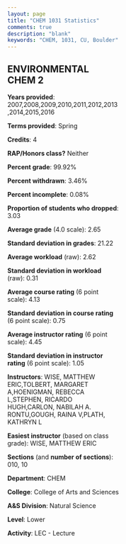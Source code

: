 ```yaml
---
layout: page
title: "CHEM 1031 Statistics"
comments: true
description: "blank"
keywords: "CHEM, 1031, CU, Boulder"
--- 
```

<head>
<script src="https://ajax.googleapis.com/ajax/libs/jquery/2.1.3/jquery.min.js"></script>
<script src="https://dl.dropboxusercontent.com/s/pc42nxpaw1ea4o9/highcharts.js?dl=0"></script>
<!-- <script src="../assets/js/highcharts.js"></script> -->
<style type="text/css">@font-face {
	font-family: "Bebas Neue";
	src: url(https://www.filehosting.org/file/details/544349/BebasNeue%20Regular.otf) format("opentype");
	}
	h1.Bebas { 
		font-family: "Bebas Neue", Verdana, Tahoma;
	}
</style>
</head>
<body>
	<div id="container" style="float: right; width: 45%; height: 88%; margin-left: 2.5%; margin-right: 2.5%;"></div>
	<script language="JavaScript">
		$(document).ready(function() {
		var chart = {type: 'column'};
		var title = {text: 'Grade Distribution'};
		var xAxis = {categories: ['A','B','C','D','F'],crosshair: true};
		var yAxis = {min: 0,title: {text: 'Percentage'}};
		var tooltip = {headerFormat: '<center><b><span style="font-size:20px">{point.key}</span></b></center>',
		               pointFormat: '<td style="padding:0"><b>{point.y:.1f}%</b></td>',
		               footerFormat: '</table>',shared: true,useHTML: true};
		var plotOptions = {column: {pointPadding: 0.0,borderWidth: 0}};  
		var credits = {enabled: false};var series= [{name: 'Percent',data: [14.99,40.6,35.42,7.08,1.91,]}];
		var json = {};
		json.chart = chart;
		json.title = title;
		json.tooltip = tooltip;
		json.xAxis = xAxis;
		json.yAxis = yAxis;  
		json.series = series;
		json.plotOptions = plotOptions;  
		json.credits = credits;
		$('#container').highcharts(json);
	});
	</script>
</body>
			   
## ENVIRONMENTAL CHEM 2

**Years provided**: 2007,2008,2009,2010,2011,2012,2013,2014,2015,2016

**Terms provided**: Spring

**Credits**: 4

**RAP/Honors class?** Neither

**Percent grade**: 99.92%

**Percent withdrawn**: 3.46%

**Percent incomplete**: 0.08%

**Proportion of students who dropped**: 3.03

**Average grade** (4.0 scale): 2.65

**Standard deviation in grades**: 21.22

**Average workload** (raw): 2.62

**Standard deviation in workload** (raw): 0.31

**Average course rating** (6 point scale): 4.13

**Standard deviation in course rating** (6 point scale): 0.75

**Average instructor rating** (6 point scale): 4.45

**Standard deviation in instructor rating** (6 point scale): 1.05

**Instructors**: WISE, MATTHEW ERIC,TOLBERT, MARGARET A,HOENIGMAN, REBECCA L,STEPHEN, RICARDO HUGH,CARLON, NABILAH A. RONTU,GOUGH, RAINA V,PLATH, KATHRYN L

**Easiest instructor** (based on class grade): WISE, MATTHEW ERIC

**Sections** (and **number of sections**): 010, 10

**Department**: CHEM

**College**: College of Arts and Sciences

**A&S Division**: Natural Science

**Level**: Lower

**Activity**: LEC - Lecture